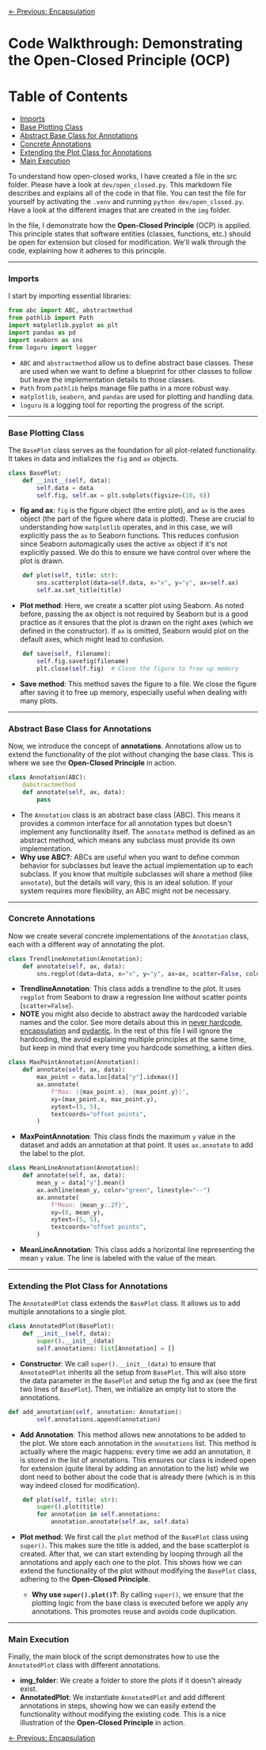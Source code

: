 [← Previous: Encapsulation](encapsulation.md)

# Code Walkthrough: Demonstrating the Open-Closed Principle (OCP)

# Table of Contents

- [Imports](#Imports)
- [Base Plotting Class](#Base-Plotting-Class)
- [Abstract Base Class for Annotations](#Abstract-Base-Class-for-Annotations)
- [Concrete Annotations](#Concrete-Annotations)
- [Extending the Plot Class for Annotations](#Extending-the-Plot-Class-for-Annotations)
- [Main Execution](#Main-Execution)

To understand how open-closed works, I have created a file in the src folder. Please have a look at `dev/open_closed.py`. This markdown file describes and explains all of the code in that file. You can test the file for yourself by activating the `.venv` and running `python dev/open_closed.py`. Have a look at the different images that are created in the `img` folder.

In the file, I demonstrate how the **Open-Closed Principle** (OCP) is applied. This principle states that software entities (classes, functions, etc.) should be open for extension but closed for modification. We'll walk through the code, explaining how it adheres to this principle.

______________________________________________________________________

### Imports

I start by importing essential libraries:

```python
from abc import ABC, abstractmethod
from pathlib import Path
import matplotlib.pyplot as plt
import pandas as pd
import seaborn as sns
from loguru import logger
```

- `ABC` and `abstractmethod` allow us to define abstract base classes. These are used when we want to define a blueprint for other classes to follow but leave the implementation details to those classes.
- `Path` from `pathlib` helps manage file paths in a more robust way.
- `matplotlib`, `seaborn`, and `pandas` are used for plotting and handling data.
- `loguru` is a logging tool for reporting the progress of the script.

______________________________________________________________________

### Base Plotting Class

The `BasePlot` class serves as the foundation for all plot-related functionality. It takes in data and initializes the `fig` and `ax` objects.

```python
class BasePlot:
    def __init__(self, data):
        self.data = data
        self.fig, self.ax = plt.subplots(figsize=(10, 6))
```

- **fig and ax**: `fig` is the figure object (the entire plot), and `ax` is the axes object (the part of the figure where data is plotted). These are crucial to understanding how `matplotlib` operates, and in this case, we will explicitly pass the `ax` to Seaborn functions. This reduces confusion since Seaborn automagically uses the active `ax` object if it's not explicitly passed. We do this to ensure we have control over where the plot is drawn.

```python
    def plot(self, title: str):
        sns.scatterplot(data=self.data, x="x", y="y", ax=self.ax)
        self.ax.set_title(title)
```

- **Plot method**: Here, we create a scatter plot using Seaborn. As noted before, passing the ax object is not required by Seaborn but is a good practice as it ensures that the plot is drawn on the right axes (which we defined in the constructor). If `ax` is omitted, Seaborn would plot on the default axes, which might lead to confusion.

```python
    def save(self, filename):
        self.fig.savefig(filename)
        plt.close(self.fig)  # Close the figure to free up memory
```

- **Save method**: This method saves the figure to a file. We close the figure after saving it to free up memory, especially useful when dealing with many plots.

______________________________________________________________________

### Abstract Base Class for Annotations

Now, we introduce the concept of **annotations**. Annotations allow us to extend the functionality of the plot without changing the base class. This is where we see the **Open-Closed Principle** in action.

```python
class Annotation(ABC):
    @abstractmethod
    def annotate(self, ax, data):
        pass
```

- The `Annotation` class is an abstract base class (ABC). This means it provides a common interface for all annotation types but doesn't implement any functionality itself. The `annotate` method is defined as an abstract method, which means any subclass must provide its own implementation.
- **Why use ABC?**: ABCs are useful when you want to define common behavior for subclasses but leave the actual implementation up to each subclass. If you know that multiple subclasses will share a method (like `annotate`), but the details will vary, this is an ideal solution. If your system requires more flexibility, an ABC might not be necessary.

______________________________________________________________________

### Concrete Annotations

Now we create several concrete implementations of the `Annotation` class, each with a different way of annotating the plot.

```python
class TrendlineAnnotation(Annotation):
    def annotate(self, ax, data):
        sns.regplot(data=data, x="x", y="y", ax=ax, scatter=False, color="red")
```

- **TrendlineAnnotation**: This class adds a trendline to the plot. It uses `regplot` from Seaborn to draw a regression line without scatter points (`scatter=False`).
- **NOTE** you might also decide to abstract away the hardcoded variable names and the color. See more details about this in [never hardcode](never_hardcode.md), [encapsulation](encapsulation.md) and [pydantic](pydantic.md). In the rest of this file I will ignore the hardcoding, the avoid explaining multiple principles at the same time, but keep in mind that every time you hardcode something, a kitten dies.

```python
class MaxPointAnnotation(Annotation):
    def annotate(self, ax, data):
        max_point = data.loc[data["y"].idxmax()]
        ax.annotate(
            f"Max: ({max_point.x}, {max_point.y})",
            xy=(max_point.x, max_point.y),
            xytext=(5, 5),
            textcoords="offset points",
        )
```

- **MaxPointAnnotation**: This class finds the maximum `y` value in the dataset and adds an annotation at that point. It uses `ax.annotate` to add the label to the plot.

```python
class MeanLineAnnotation(Annotation):
    def annotate(self, ax, data):
        mean_y = data["y"].mean()
        ax.axhline(mean_y, color="green", linestyle="--")
        ax.annotate(
            f"Mean: {mean_y:.2f}",
            xy=(0, mean_y),
            xytext=(5, 5),
            textcoords="offset points",
        )
```

- **MeanLineAnnotation**: This class adds a horizontal line representing the mean `y` value. The line is labeled with the value of the mean.

______________________________________________________________________

### Extending the Plot Class for Annotations

The `AnnotatedPlot` class extends the `BasePlot` class. It allows us to add multiple annotations to a single plot.

```python
class AnnotatedPlot(BasePlot):
    def __init__(self, data):
        super().__init__(data)
        self.annotations: list[Annotation] = []
```

- **Constructor**: We call `super().__init__(data)` to ensure that `AnnotatedPlot` inherits all the setup from `BasePlot`. This will also store the data parameter in the `BasePlot` and setup the fig and ax (see the first two lines of `BasePlot`). Then, we initialize an empty list to store the annotations.

```python
def add_annotation(self, annotation: Annotation):
        self.annotations.append(annotation)
```

- **Add Annotation**: This method allows new annotations to be added to the plot. We store each annotation in the `annotations` list. This method is actually where the magic happens: every time we add an annotation, it is stored in the list of annotations. This ensures our class is indeed open for extension (quite literal by adding an annotation to the list) while we dont need to bother about the code that is already there (which is in this way indeed closed for modification).

```python
    def plot(self, title: str):
        super().plot(title)
        for annotation in self.annotations:
            annotation.annotate(self.ax, self.data)
```

- **Plot method**: We first call the `plot` method of the `BasePlot` class using `super()`. This makes sure the title is added, and the base scatterplot is created. After that, we can start extending by looping through all the annotations and apply each one to the plot. This shows how we can extend the functionality of the plot without modifying the `BasePlot` class, adhering to the **Open-Closed Principle**.

  - **Why use `super().plot()`?**: By calling `super()`, we ensure that the plotting logic from the base class is executed before we apply any annotations. This promotes reuse and avoids code duplication.

______________________________________________________________________

### Main Execution

Finally, the main block of the script demonstrates how to use the `AnnotatedPlot` class with different annotations.

- **img_folder**: We create a folder to store the plots if it doesn't already exist.
- **AnnotatedPlot**: We instantiate `AnnotatedPlot` and add different annotations in steps, showing how we can easily extend the functionality without modifying the existing code. This is a nice illustration of the **Open-Closed Principle** in action.

[← Previous: Encapsulation](encapsulation.md)
